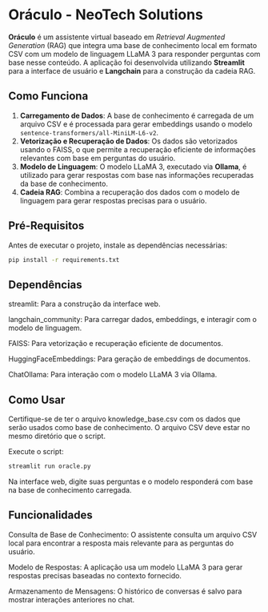 # Oráculo - NeoTech Solutions

**Oráculo** é um assistente virtual baseado em *Retrieval Augmented Generation* (RAG) que integra uma base de conhecimento local em formato CSV com um modelo de linguagem LLaMA 3 para responder perguntas com base nesse conteúdo. A aplicação foi desenvolvida utilizando **Streamlit** para a interface de usuário e **Langchain** para a construção da cadeia RAG.

## Como Funciona

1. **Carregamento de Dados**: A base de conhecimento é carregada de um arquivo CSV e é processada para gerar embeddings usando o modelo `sentence-transformers/all-MiniLM-L6-v2`.
2. **Vetorização e Recuperação de Dados**: Os dados são vetorizados usando o FAISS, o que permite a recuperação eficiente de informações relevantes com base em perguntas do usuário.
3. **Modelo de Linguagem**: O modelo LLaMA 3, executado via **Ollama**, é utilizado para gerar respostas com base nas informações recuperadas da base de conhecimento.
4. **Cadeia RAG**: Combina a recuperação dos dados com o modelo de linguagem para gerar respostas precisas para o usuário.

## Pré-Requisitos

Antes de executar o projeto, instale as dependências necessárias:

```bash
pip install -r requirements.txt
```

## Dependências
streamlit: Para a construção da interface web.

langchain_community: Para carregar dados, embeddings, e interagir com o modelo de linguagem.

FAISS: Para vetorização e recuperação eficiente de documentos.

HuggingFaceEmbeddings: Para geração de embeddings de documentos.

ChatOllama: Para interação com o modelo LLaMA 3 via Ollama.

## Como Usar
Certifique-se de ter o arquivo knowledge_base.csv com os dados que serão usados como base de conhecimento. O arquivo CSV deve estar no mesmo diretório que o script.

Execute o script:

```bash
streamlit run oracle.py
```
Na interface web, digite suas perguntas e o modelo responderá com base na base de conhecimento carregada.

## Funcionalidades
Consulta de Base de Conhecimento: O assistente consulta um arquivo CSV local para encontrar a resposta mais relevante para as perguntas do usuário.

Modelo de Respostas: A aplicação usa um modelo LLaMA 3 para gerar respostas precisas baseadas no contexto fornecido.

Armazenamento de Mensagens: O histórico de conversas é salvo para mostrar interações anteriores no chat.
